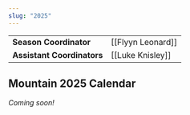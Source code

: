 ```yaml
---
slug: "2025"
---
```


|                            |                   |
| -------------------------- | ----------------- |
| **Season Coordinator**     | [[Flyyn Leonard]] |
| **Assistant Coordinators** | [[Luke Knisley]]  |

## Mountain 2025 Calendar
*Coming soon!*
